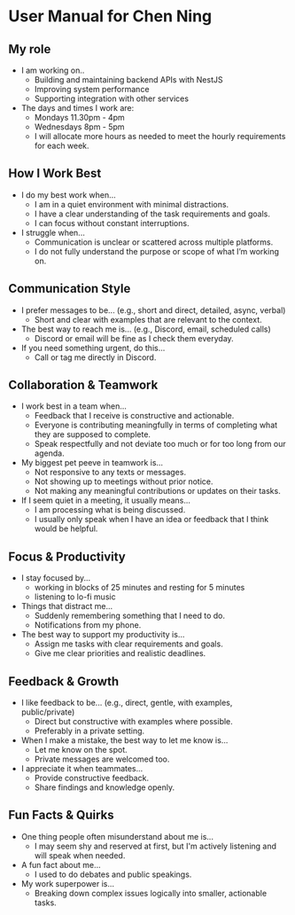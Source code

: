 # User Manual for Chen Ning

## My role

- I am working on..
  - Building and maintaining backend APIs with NestJS
  - Improving system performance
  - Supporting integration with other services
- The days and times I work are:
  - Mondays 11.30pm - 4pm
  - Wednesdays 8pm - 5pm
  - I will allocate more hours as needed to meet the hourly requirements for each week.

## How I Work Best

- I do my best work when...
  - I am in a quiet environment with minimal distractions.
  - I have a clear understanding of the task requirements and goals.
  - I can focus without constant interruptions.
- I struggle when...
  - Communication is unclear or scattered across multiple platforms.
  - I do not fully understand the purpose or scope of what I’m working on.

## Communication Style

- I prefer messages to be... (e.g., short and direct, detailed, async, verbal)
  - Short and clear with examples that are relevant to the context.
- The best way to reach me is... (e.g., Discord, email, scheduled calls)
  - Discord or email will be fine as I check them everyday.
- If you need something urgent, do this...
  - Call or tag me directly in Discord.

## Collaboration & Teamwork

- I work best in a team when...
  - Feedback that I receive is constructive and actionable.
  - Everyone is contributing meaningfully in terms of completing what they are supposed to complete.
  - Speak respectfully and not deviate too much or for too long from our agenda.
- My biggest pet peeve in teamwork is...
  - Not responsive to any texts or messages.
  - Not showing up to meetings without prior notice.
  - Not making any meaningful contributions or updates on their tasks.
- If I seem quiet in a meeting, it usually means...
  - I am processing what is being discussed.
  - I usually only speak when I have an idea or feedback that I think would be helpful.

## Focus & Productivity

- I stay focused by...
  - working in blocks of 25 minutes and resting for 5 minutes
  - listening to lo-fi music
- Things that distract me...
  - Suddenly remembering something that I need to do.
  - Notifications from my phone.
- The best way to support my productivity is...
  - Assign me tasks with clear requirements and goals.
  - Give me clear priorities and realistic deadlines.

## Feedback & Growth

- I like feedback to be... (e.g., direct, gentle, with examples, public/private)
  - Direct but constructive with examples where possible.
  - Preferably in a private setting.
- When I make a mistake, the best way to let me know is...
  - Let me know on the spot.
  - Private messages are welcomed too.
- I appreciate it when teammates...
  - Provide constructive feedback.
  - Share findings and knowledge openly.

## Fun Facts & Quirks

- One thing people often misunderstand about me is...
  - I may seem shy and reserved at first, but I'm actively listening and will speak when needed.
- A fun fact about me...
  - I used to do debates and public speakings.
- My work superpower is...
  - Breaking down complex issues logically into smaller, actionable tasks.
